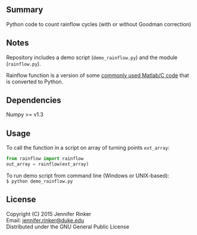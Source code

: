 Summary  
-------  
Python code to count rainflow cycles (with or without Goodman correction)  
  
Notes  
-----  
Repository includes a demo script (`demo_rainflow.py`) and the module
(`rainflow.py`).

Rainflow function is a version of some [commonly used Matlab/C code](https://github.com/WISDEM/AeroelasticSE/tree/master/src/AeroelasticSE/rainflow)
that is converted to Python.

Dependencies  
------------  
Numpy >= v1.3

Usage  
-----  
To call the function in a script on array of turning points `ext_array`:  
```python
from rainflow import rainflow  
out_array = rainflow(ext_array)
```  
To run demo script from command line (Windows or UNIX-based):  
`$ python demo_rainflow.py`

License  
-------  
Copyright (C) 2015 Jennifer Rinker  
Email: jennifer.rinker@duke.edu  
Distributed under the GNU General Public License  